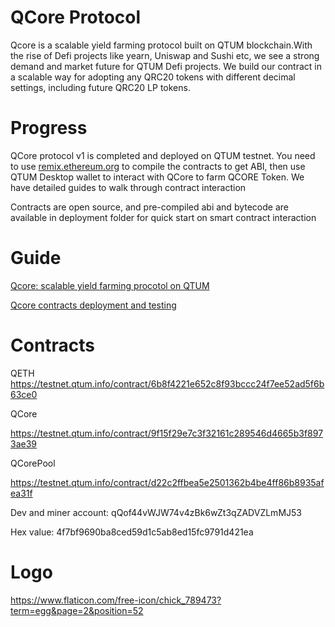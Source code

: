 

# QCore Protocol

Qcore is a scalable yield farming protocol built on QTUM blockchain.With the rise of Defi projects like yearn, Uniswap and Sushi etc, we see a strong demand and market future for QTUM Defi projects. We build our contract in a scalable way for adopting any QRC20 tokens with different decimal settings, including future QRC20 LP tokens.

# Progress
QCore protocol v1 is completed and deployed on QTUM testnet. You need to use [remix.ethereum.org](https://remix.ethereum.org/) to compile the contracts to get ABI, then use QTUM Desktop wallet to interact with QCore to farm QCORE Token.
We have detailed guides to walk through contract interaction

Contracts are open source, and pre-compiled abi and bytecode are available in deployment folder for quick start on smart contract interaction


# Guide

[Qcore: scalable yield farming procotol on QTUM](https://medium.com/@qcoreprotocol/qcore-233b1195af0f)


[Qcore contracts deployment and testing](https://medium.com/@qcoreprotocol/qcore-contracts-deployment-and-testing-c76bf8f2a2b7)

# Contracts

QETH 
https://testnet.qtum.info/contract/6b8f4221e652c8f93bccc24f7ee52ad5f6b63ce0

QCore

https://testnet.qtum.info/contract/9f15f29e7c3f32161c289546d4665b3f8973ae39

QCorePool

https://testnet.qtum.info/contract/d22c2ffbea5e2501362b4be4ff86b8935afea31f



Dev and miner account: qQof44vWJW74v4zBk6wZt3qZADVZLmMJ53

Hex value: 4f7bf9690ba8ced59d1c5ab8ed15fc9791d421ea


# Logo

https://www.flaticon.com/free-icon/chick_789473?term=egg&page=2&position=52